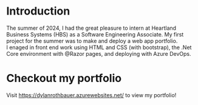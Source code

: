 # Introduction 
The summer of 2024, I had the great pleasure to intern at Heartland Business Systems (HBS) as a Software Engineering Associate. My first project for the summer was to make and deploy a web app portfolio.  
I enaged in front end work using HTML and CSS (with bootstrap), the .Net Core environment with @Razor pages, and deploying with Azure DevOps.

# Checkout my portfolio
Visit https://dylanrothbauer.azurewebsites.net/ to view my portfolio!

